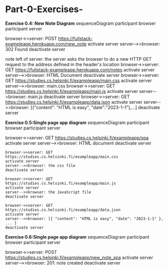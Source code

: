 # Part-0-Exercises-
**Exercise 0.4: New Note Diagram**
sequenceDiagram
    participant browser
    participant server

browser->>server: POST https://fullstack-exampleapp.herokuapp.com/new_note
activate server
server-->>browser: 302 Found
deactivate server

note left of server: the server asks the browser to do a new HTTP GET request to the address defined in the header's location 
browser->>server: GET https://fullstack-exampleapp.herokuapp.com/notes
activate server
server-->>browser: HTML Document
deactivate server
browser->>server: GET https://studies.cs.helsinki.fi/exampleapp/main.css
activate server
server-->>browser: main.css
browser->>server: GET https://studies.cs.helsinki.fi/exampleapp/main.js
activate server
server-->browser: main.js
deactivate server
browser->>server: GET https://studies.cs.helsinki.fi/exampleapp/data.json
activate server
server-->>browser: [{"content": "HTML is easy", "date":"2023-1-1"},...]
deactivate server


**Exercise 0.5:Single page app diagram**
sequenceDiagram
    participant browser
    participant server

browser->>server: GET https://studies.cs.helsinki.fi/exampleapp/spa
activate server
server-->>browser: HTML document
deactivate server

    browser->>server: GET https://studies.cs.helsinki.fi/exampleapp/main.css
    activate server
    server-->>browser: the css file
    deactivate server

    browser->>server: GET https://studies.cs.helsinki.fi/exampleapp/main.js
    activate server
    server-->>browser: the JavaScript file
    deactivate server
    
    browser->>server: GET https://studies.cs.helsinki.fi/exampleapp/data.json
    activate server
    server-->>browser: [{ "content": "HTML is easy", "date": "2023-1-1" }, ... ]
    deactivate server

**Exercise 0.6:Single page app diagram**
sequenceDiagram
    participant browser
    participant server

browser->>server: POST https://studies.cs.helsinki.fi/exampleapp/new_note_spa
activate server
server-->>browser: 201: note created
deactivate server
    
